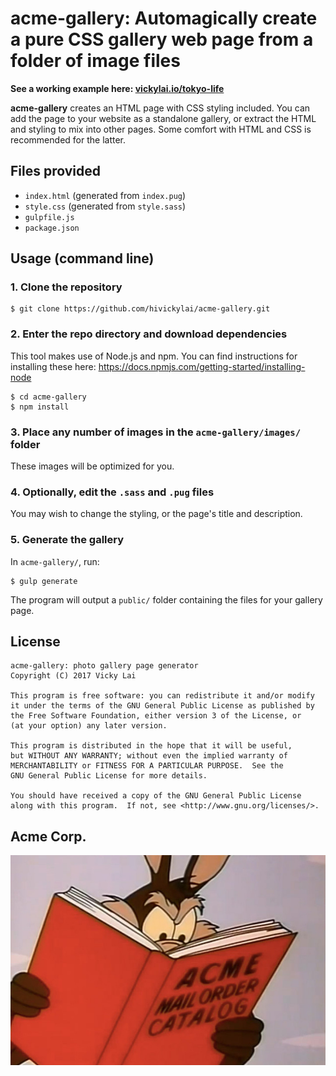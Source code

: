 # acme-gallery: Automagically create a pure CSS gallery web page from a folder of image files

**See a working example here: [vickylai.io/tokyo-life](https://vickylai.io/tokyo-life/)**

**acme-gallery** creates an HTML page with CSS styling included. You can add the page to your website as a standalone gallery, or extract the HTML and styling to mix into other pages. Some comfort with HTML and CSS is recommended for the latter.

## Files provided

- `index.html` (generated from `index.pug`)
- `style.css` (generated from `style.sass`)
- `gulpfile.js`
- `package.json`

## Usage (command line)

### 1. Clone the repository

```
$ git clone https://github.com/hivickylai/acme-gallery.git
```

### 2. Enter the repo directory and download dependencies

This tool makes use of Node.js and npm. You can find instructions for installing these here: https://docs.npmjs.com/getting-started/installing-node

```
$ cd acme-gallery
$ npm install
```

### 3. Place any number of images in the `acme-gallery/images/` folder

These images will be optimized for you.

### 4. Optionally, edit the `.sass` and `.pug` files

You may wish to change the styling, or the page's title and description.

### 5. Generate the gallery

In `acme-gallery/`, run:

```
$ gulp generate
```

The program will output a `public/` folder containing the files for your gallery page.

## License

    acme-gallery: photo gallery page generator
    Copyright (C) 2017 Vicky Lai

    This program is free software: you can redistribute it and/or modify
    it under the terms of the GNU General Public License as published by
    the Free Software Foundation, either version 3 of the License, or
    (at your option) any later version.

    This program is distributed in the hope that it will be useful,
    but WITHOUT ANY WARRANTY; without even the implied warranty of
    MERCHANTABILITY or FITNESS FOR A PARTICULAR PURPOSE.  See the
    GNU General Public License for more details.

    You should have received a copy of the GNU General Public License
    along with this program.  If not, see <http://www.gnu.org/licenses/>.

## Acme Corp.

![Mail order catalog.](images/acme-catalog.jpg)